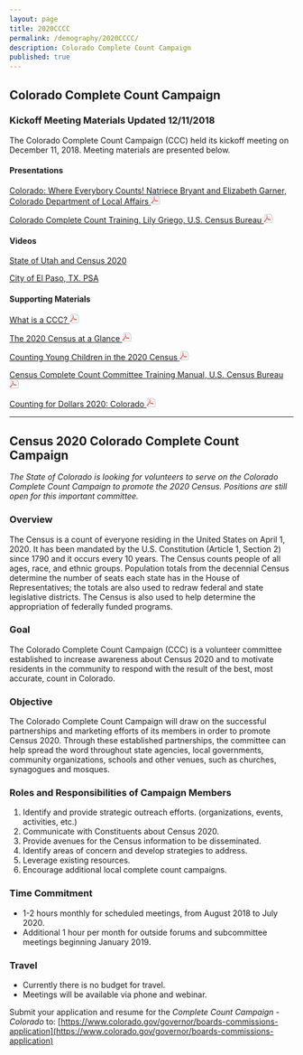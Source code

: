 ```yaml
---
layout: page
title: 2020CCCC
permalink: /demography/2020CCCC/
description: Colorado Complete Count Campaign
published: true
---
```

## Colorado Complete Count Campaign
 
### Kickoff Meeting Materials Updated 12/11/2018

The Colorado Complete Count Campaign (CCC) held its kickoff meeting on December 11, 2018.  Meeting materials are presented below.

#### Presentations

[Colorado: Where Everybory Counts! Natriece Bryant and Elizabeth Garner, Colorado Department of Local Affairs ![pdf](/images/page_white_acrobat.png 'download pdf file')](https://storage.cloud.google.com/co-publicdata/DOLA%20CCC%20Meeting%2011%20Dec%202018.pdf?_ga=2.166039806.-1732879585.1519318964)

[Colorado Complete Count Training.  Lily Griego, U.S. Census Bureau ![pdf](/images/page_white_acrobat.png 'download pdf file')](https://storage.cloud.google.com/co-publicdata/Census%20Presentation%20for%20CCC%20kickoff.pdf?_ga=2.164411647.-1732879585.1519318964)


#### Videos

[State of Utah and Census 2020](http://gardner.utah.edu/demographics/2020-census/)

[City of El Paso, TX. PSA](https://www.amazon.com/clouddrive/share/ybZgkseXeNyYXDmlskL9Un4bGnxEIe0DYWilJz9nR5x/jyYNwqm9TwWeMU0aM5VvMw?_encoding=UTF8&*Version*=1&*entries*=0&mgh=1)

#### Supporting Materials

[What is a CCC? ![pdf](/images/page_white_acrobat.png 'download pdf file')](https://storage.cloud.google.com/co-publicdata/CCC2020%20Flyer%20-%20What%20is%20CCC.pdf?_ga=2.132116815.-1732879585.1519318964)

[The 2020 Census at a Glance ![pdf](/images/page_white_acrobat.png 'download pdf file')](http://lvpc.org/pdf/P+Pizza/2020%20Census%20flyer.pdf)

[Counting Young Children in the 2020 Census ![pdf](/images/page_white_acrobat.png 'download pdf file')](https://files.buildthefoundation.org/wp-content/uploads/2018/11/counting-young-children-in-2020-census.pdf)

[Census Complete Count Committee Training Manual,  U.S. Census Bureau ![pdf](/images/page_white_acrobat.png 'download pdf file')](https://www.census.gov/content/dam/Census/newsroom/press-kits/2018/ccc-guide-d-1280.pdf)

[Counting for Dollars 2020: Colorado ![pdf](/images/page_white_acrobat.png 'download pdf file')](https://gwipp.gwu.edu/sites/g/files/zaxdzs2181/f/downloads/Colorado%2008-18-17.pdf)



-----

## Census 2020 Colorado Complete Count Campaign

*The State of Colorado is looking for volunteers to serve on the Colorado Complete Count Campaign to promote the 2020 Census. Positions are still open for this important committee.*

### Overview
The Census is a count of everyone residing in the United States on April 1, 2020. It has been mandated by the U.S. Constitution (Article 1, Section 2) since 1790 and it occurs every 10 years. The Census counts people of all ages, race, and ethnic groups. Population totals from the decennial Census determine the number of seats each state has in the House of Representatives; the totals are also used to redraw federal and state legislative districts. The Census is also used to help determine the appropriation of federally funded programs.

### Goal
The Colorado Complete Count Campaign (CCC) is a volunteer committee established to increase awareness about Census 2020 and to motivate residents in the community to respond with the result of the best, most accurate, count in Colorado.

### Objective
The Colorado Complete Count Campaign will draw on the successful partnerships and marketing efforts of its members in order to promote Census 2020. Through these established partnerships, the committee can help spread the word throughout state agencies, local governments, community organizations, schools and other venues, such as churches, synagogues and mosques. 

### Roles and Responsibilities of Campaign Members
1. Identify and provide strategic outreach efforts. (organizations, events, activities, etc.)
2. Communicate with Constituents about Census 2020.
3. Provide avenues for the Census information to be disseminated.
4. Identify areas of concern and develop strategies to address.
5. Leverage existing resources.
6. Encourage additional local complete count campaigns.

### Time Commitment
* 1-2 hours monthly for scheduled meetings, from August 2018 to July 2020.
* Additional 1 hour per month for outside forums and subcommittee meetings beginning January 2019.

### Travel
* Currently there is no budget for travel.
* Meetings will be available via phone and webinar.

Submit your application and resume for the *Complete Count Campaign - Colorado* to:
[https://www.colorado.gov/governor/boards-commissions-application](https://www.colorado.gov/governor/boards-commissions-application)

